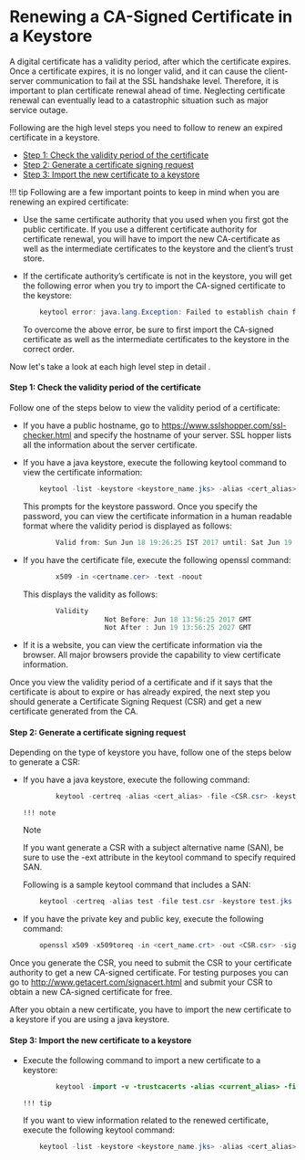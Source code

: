# Renewing a CA-Signed Certificate in a Keystore

A digital certificate has a validity period, after which the certificate expires. Once a certificate expires, it is no longer valid, and it can cause the client-server communication to fail at the SSL handshake level. Therefore, it is important to plan certificate renewal ahead of time. Neglecting certificate renewal can eventually lead to a catastrophic situation such as major service outage.

Following are the high level steps you need to follow to renew an expired certificate in a keystore.

-   [Step 1: Check the validity period of the certificate](#RenewingaCA-SignedCertificateinaKeystore-Step1:Checkthevalidityperiodofthecertificate)
-   [Step 2: Generate a certificate signing request](#RenewingaCA-SignedCertificateinaKeystore-Step2:Generateacertificatesigningrequest)
-   [Step 3: Import the new certificate to a keystore](#RenewingaCA-SignedCertificateinaKeystore-Step3:Importthenewcertificatetoakeystore)

!!! tip
Following are a few important points to keep in mind when you are renewing an expired certificate:

-   Use the same certificate authority that you used when you first got the public certificate. If you use a different certificate authority for certificate renewal, you will have to import the new CA-certificate as well as the intermediate certificates to the keystore and the client’s trust store.
-   If the certificate authority’s certificate is not in the keystore, you will get the following error when you try to import the CA-signed certificate to the keystore:

    ``` java
        keytool error: java.lang.Exception: Failed to establish chain from reply
    ```

    To overcome the above error, be sure to first import the CA-signed certificate as well as the intermediate certificates to the keystore in the correct order.


Now let's take a look at each high level step in detail .

#### Step 1: Check the validity period of the certificate

Follow one of the steps below to view the validity period of a certificate:

-   If you have a public hostname, go to <https://www.sslshopper.com/ssl-checker.html> and specify the hostname of your server. SSL hopper lists all the information about the server certificate.
-   If you have a java keystore, execute the following keytool command to view the certificate information:

    ``` java
        keytool -list -keystore <keystore_name.jks> -alias <cert_alias> -v
    ```

    This prompts for the keystore password. Once you specify the password, you can view the certificate information in a human readable format where the validity period is displayed as follows:

    ``` java
            Valid from: Sun Jun 18 19:26:25 IST 2017 until: Sat Jun 19 19:26:25 IST 2027
    ```

-   If you have the certificate file, execute the following openssl command:

    ``` java
            x509 -in <certname.cer> -text -noout
    ```

    This displays the validity as follows:

    ``` java
            Validity
                        Not Before: Jun 18 13:56:25 2017 GMT
                        Not After : Jun 19 13:56:25 2027 GMT
    ```

-   If it is a website, you can view the certificate information via the browser. All major browsers provide the capability to view certificate information.

Once you view the validity period of a certificate and if it says that the certificate is about to expire or has already expired, the next step you should generate a Certificate Signing Request (CSR) and get a new certificate generated from the CA.

#### Step 2: Generate a certificate signing request

Depending on the type of keystore you have, follow one of the steps below to generate a CSR:

-   If you have a java keystore, execute the following command:

    ``` java
            keytool -certreq -alias <cert_alias> -file <CSR.csr> -keystore <keystore_name.jks>
    ```

        !!! note
    Note

    If you want generate a CSR with a subject alternative name (SAN), be sure to use the -ext attribute in the keytool command to specify required SAN.

    Following is a sample keytool command that includes a SAN:

    ``` java
        keytool -certreq -alias test -file test.csr -keystore test.jks -ext SAN=dns:test.example.com
    ```


-   If you have the private key and public key, execute the following command:

    ``` java
        openssl x509 -x509toreq -in <cert_name.crt> -out <CSR.csr> -signkey <private_key.key>
    ```

Once you generate the CSR, you need to submit the CSR to your certificate authority to get a new CA-signed certificate.
For testing purposes you can go to <http://www.getacert.com/signacert.html> and submit your CSR to obtain a new CA-signed certificate for free.

After you obtain a new certificate, you have to import the new certificate to a keystore if you are using a java keystore.

#### Step 3: Import the new certificate to a keystore

-   Execute the following command to import a new certificate to a keystore:

    ``` java
            keytool -import -v -trustcacerts -alias <current_alias> -file <ca_signed_cert.cer> -keystore <keystore_name.jks>
    ```

        !!! tip
    If you want to view information related to the renewed certificate, execute the following keytool command:

    ``` java
        keytool -list -keystore <keystore_name.jks> -alias <cert_alias> -v
    ```



